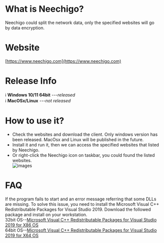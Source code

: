 
# What is Neechigo?

Neechigo could split the network data, only the specified websites will go by data encryption.

# Website

[https://www.neechigo.com](https://www.neechigo.com)

# Release Info
<g-emoji class="g-emoji" alias="information_source" fallback-src="https://github.githubassets.com/images/icons/emoji/unicode/2139.png">ℹ️</g-emoji> __Windows 10/11 64bit__  _---released_ <br>
<g-emoji class="g-emoji" alias="information_source" fallback-src="https://github.githubassets.com/images/icons/emoji/unicode/2139.png">ℹ️</g-emoji> __MacOSx/Linux__      _---not released_

# How to use it?

- Check the websites and download the client. Only windows version has been released. MacOsx and Linux will be published in the future.
- Install it and run it, then we can access the specified websites that listed by Neechigo. 
- Or right-click the Neechigo icon on taskbar, you could found the listed websites.<br>
![images](https://iili.io/bYPjdg.png)

# FAQ
If the program fails to start and an error message referring that some DLLs  are missing.  To solve this issue, you need to install the Microsoft Visual C++ Redistributable Packages for Visual Studio 2019. Download the followed package and install on your workstation.<br>
32bit OS--[Microsoft Visual C++ Redistributable Packages for Visual Studio 2019 for X86 OS](https://www.neechigo.com/software/vc_redist_x86.exe)<br>
64bit OS--[Microsoft Visual C++ Redistributable Packages for Visual Studio 2019 for X64 OS](https://www.neechigo.com/software/vc_redist_x64.exe)<br>
